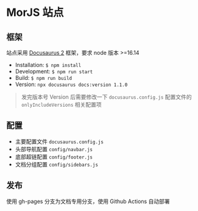 # MorJS 站点

## 框架

站点采用 [Docusaurus 2](https://docusaurus.io/) 框架，要求 node 版本 >=16.14

- Installation: `$ npm install`
- Development: `$ npm run start`
- Build: `$ npm run build`
- Version: `npx docusaurus docs:version 1.1.0`

> 发完版本号 Version 后需要修改一下 `docusaurus.config.js` 配置文件的 `onlyIncludeVersions` 相关配置项

## 配置

- 主要配置文件 `docusaurus.config.js`
- 头部导航配置 `config/navbar.js`
- 底部超链配置 `config/footer.js`
- 文档分组配置 `config/sidebars.js`

## 发布

使用 gh-pages 分支为文档专用分支，使用 Github Actions 自动部署
